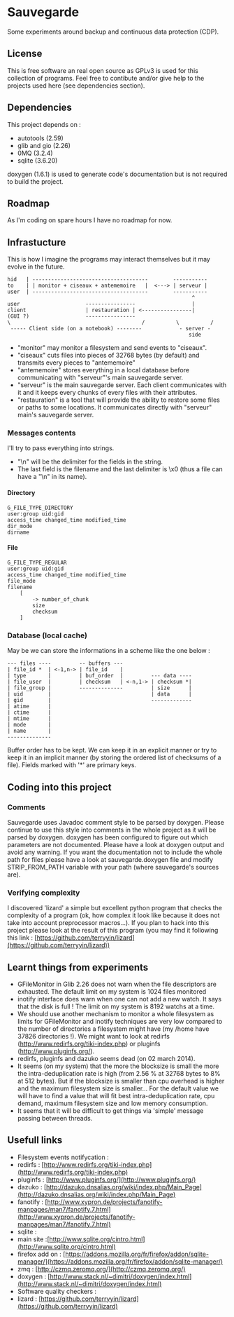 # Sauvegarde

Some experiments around backup and continuous data protection (CDP).


## License

This is free software an real open source as GPLv3 is used for this
collection of programs. Feel free to contibute and/or give help to the
projects used here (see dependencies section).


## Dependencies

This project depends on :

* autotools     (2.59)
* glib and gio  (2.26)
* 0MQ           (3.2.4)
* sqlite        (3.6.20)

doxygen (1.6.1) is used to generate code's documentation but is not
required to build the project.


## Roadmap

As I'm coding on spare hours I have no roadmap for now.


## Infrastucture

This is how I imagine the programs may interact themselves but it may
evolve in the future.

    hid   | -------------------------------------        -----------
    to    | | monitor + ciseaux + antememoire   |  <---> | serveur |
    user  | -------------------------------------        -----------
                                                               ^
    user                     ----------------                  |
    client                   | restauration | <----------------|
    (GUI ?)                  ----------------
    \                                          /          \          /
     ----- Client side (on a notebook) --------            - server -
                                                              side


* "monitor" may monitor a filesystem and send events to "ciseaux".
* "ciseaux" cuts files into pieces of 32768 bytes (by default) and transmits
  every pieces to "antememoire"
* "antememoire" stores everything in a local database before communicating
  with "serveur"'s main sauvegarde server.
* "serveur" is the main sauvegarde server. Each client communicates with it
  and it keeps every chunks of every files with their attributes.
* "restauration" is a tool that will provide the ability to restore some
  files or paths to some locations. It communicates directly with "serveur"
  main's sauvegarde server.


### Messages contents

I'll try to pass everything into strings.

* "\n" will be the delimiter for the fields in the string.
* The last field is the filename and the last delimiter is \x0 (thus a file
  can have a "\n" in its name).


#### Directory

    G_FILE_TYPE_DIRECTORY
    user:group uid:gid
    access_time changed_time modified_time
    dir_mode
    dirname


#### File

    G_FILE_TYPE_REGULAR
    user:group uid:gid
    access_time changed_time modified_time
    file_mode
    filename
        [
            -> number_of_chunk
            size
            checksum
        ]


### Database (local cache)

May be we can store the informations in a scheme like the one below :

    --- files ----         -- buffers ---
    | file_id *  | <-1,n-> | file_id    |
    | type       |         | buf_order  |         --- data ----
    | file_user  |         | checksum   | <-n,1-> | checksum *|
    | file_group |         --------------         | size      |
    | uid        |                                | data      |
    | gid        |                                -------------
    | atime      |
    | ctime      |
    | mtime      |
    | mode       |
    | name       |
    --------------

Buffer order has to be kept. We can keep it in an explicit manner or try to
keep it in an implicit manner (by storing the ordered list of checksums of
a file). Fields marked with '*' are primary keys.

## Coding into this project

### Comments

Sauvegarde uses Javadoc comment style to be parsed by doxygen. Please
continue to use this style into comments in the whole project as it will
be parsed by doxygen. doxygen has been configured to figure out which
parameters are not documented. Please have a look at doxygen output and
avoid any warning. If you want the documentation not to include the whole
path for files please have a look at sauvegarde.doxygen file and modify
STRIP_FROM_PATH variable with your path (where sauvegarde's sources are).


### Verifying complexity

I discovered 'lizard' a simple but excellent python program that checks the
complexity of a program (ok, how complex it look like because it does not
take into account preprocessor macros...). If you plan to hack into this
project please look at the result of this program (you may find it
following this link : [https://github.com/terryyin/lizard](https://github.com/terryyin/lizard))


## Learnt things from experiments

* GFileMonitor in Glib 2.26 does not warn when the file descriptors are
  exhausted. The default limit on my system is 1024 files monitored
* inotify interface does warn when one can not add a new watch. It says
  that the disk is full ! The limit on my system is 8192 watchs at a time.
* We should use another mechanism to monitor a whole filesystem as limits
  for GFileMonitor and inotify techniques are very low compared to the
  number of directories a filesystem might have (my /home have 37826
  directories !). We might want to look at redirfs
  (http://www.redirfs.org/tiki-index.php) or pluginfs
  (http://www.pluginfs.org/).
* redirfs, pluginfs and dazuko seems dead (on 02 march 2014).
* It seems (on my system) that the more the blocksize is small the more the
  intra-deduplication rate is high (from 2.56 % at 32768 bytes to 8% at 512
  bytes). But if the blocksize is smaller than cpu overhead is higher and
  the maximum filesystem size is smaller... For the default value we will
  have to find a value that will fit best intra-deduplication rate, cpu
  demand, maximum filesystem size and low memory consumption.
* It seems that it will be difficult to get things via 'simple' message
  passing between threads.


## Usefull links

* Filesystem events notifycation :
 * redirfs   : [http://www.redirfs.org/tiki-index.php](http://www.redirfs.org/tiki-index.php)
 * pluginfs  : [http://www.pluginfs.org/](http://www.pluginfs.org/)
 * dazuko    : [http://dazuko.dnsalias.org/wiki/index.php/Main_Page](http://dazuko.dnsalias.org/wiki/index.php/Main_Page)
 * fanotify  : [http://www.xypron.de/projects/fanotify-manpages/man7/fanotify.7.html](http://www.xypron.de/projects/fanotify-manpages/man7/fanotify.7.html)
* sqlite     :
 * main site :[http://www.sqlite.org/cintro.html](http://www.sqlite.org/cintro.html)
 * firefox add on : [https://addons.mozilla.org/fr/firefox/addon/sqlite-manager/](https://addons.mozilla.org/fr/firefox/addon/sqlite-manager/)
* zmq        : [http://czmq.zeromq.org/](http://czmq.zeromq.org/)
* doxygen    : [http://www.stack.nl/~dimitri/doxygen/index.html](http://www.stack.nl/~dimitri/doxygen/index.html)
* Software quality checkers :
 * lizard    : [https://github.com/terryyin/lizard](https://github.com/terryyin/lizard)



